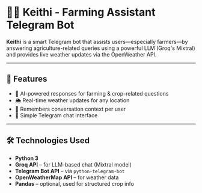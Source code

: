 # 🧑‍🌾 Keithi - Farming Assistant Telegram Bot

**Keithi** is a smart Telegram bot that assists users—especially farmers—by answering agriculture-related queries using a powerful LLM (Groq's Mixtral) and provides live weather updates via the OpenWeather API.

---

## 🚀 Features

- 🤖 AI-powered responses for farming & crop-related questions
- 🌦 Real-time weather updates for any location
- 🧠 Remembers conversation context per user
- 💬 Simple Telegram chat interface

---

## 🛠 Technologies Used

- **Python 3**
- **Groq API** – for LLM-based chat (Mixtral model)
- **Telegram Bot API** – via `python-telegram-bot`
- **OpenWeatherMap API** – for weather data
- **Pandas** – optional, used for structured crop info



